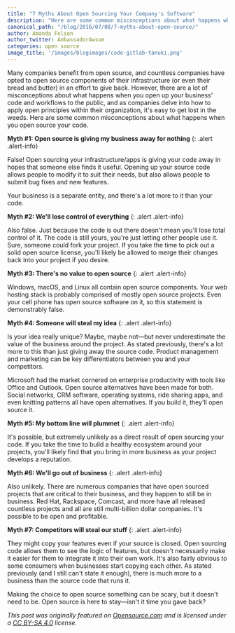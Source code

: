 ```yaml
---
title: "7 Myths About Open Sourcing Your Company's Software"
description: "Here are some common misconceptions about what happens when you open source your code."
canonical_path: "/blog/2016/07/08/7-myths-about-open-source/"
author: Amanda Folson
author_twitter: AmbassadorAwsum
categories: open source
image_title: '/images/blogimages/code-gitlab-tanuki.png'
---
```


Many companies benefit from open source, and countless companies have opted to open source components of their infrastructure (or even their bread and butter) in an effort to give back. However, there are a lot of misconceptions about what happens when you open up your business' code and workflows to the public, and as companies delve into how to apply open principles within their organization, it's easy to get lost in the weeds. Here are some common misconceptions about what happens when you open source your code.

<!-- more -->

**Myth #1: Open source is giving my business away for nothing**
{: .alert .alert-info}

False! Open sourcing your infrastructure/apps is giving your code away in hopes that someone else finds it useful. Opening up your source code allows people to modify it to suit their needs, but also allows people to submit bug fixes and new features.

Your business is a separate entity, and there's a lot more to it than your code.

**Myth #2: We'll lose control of everything**
{: .alert .alert-info}

Also false. Just because the code is out there doesn't mean you'll lose total control of it. The code is still yours, you're just letting other people use it. Sure, someone could fork your project. If you take the time to pick out a solid open source license, you'll likely be allowed to merge their changes back into your project if you desire.

**Myth #3: There's no value to open source**
{: .alert .alert-info}

Windows, macOS, and Linux all contain open source components. Your web hosting stack is probably comprised of mostly open source projects. Even your cell phone has open source software on it, so this statement is demonstrably false.

**Myth #4: Someone will steal my idea**
{: .alert .alert-info}

Is your idea really unique? Maybe, maybe not—but never underestimate the value of the business around the project. As stated previously, there's a lot more to this than just giving away the source code. Product management and marketing can be key differentiators between you and your competitors.

Microsoft had the market cornered on enterprise productivity with tools like Office and Outlook. Open source alternatives have been made for both. Social networks, CRM software, operating systems, ride sharing apps, and even knitting patterns all have open alternatives. If you build it, they'll open source it.

**Myth #5: My bottom line will plummet**
{: .alert .alert-info}

It's possible, but extremely unlikely as a direct result of open sourcing your code. If you take the time to build a healthy ecosystem around your projects, you'll likely find that you bring in more business as your project develops a reputation.

**Myth #6: We'll go out of business**
{: .alert .alert-info}

Also unlikely. There are numerous companies that have open sourced projects that are critical to their business, and they happen to still be in business. Red Hat, Rackspace, Comcast, and more have all released countless projects and all are still multi-billion dollar companies. It's possible to be open and profitable.

**Myth #7: Competitors will steal our stuff**
{: .alert .alert-info}

They might copy your features even if your source is closed. Open sourcing code allows them to see the logic of features, but doesn't necessarily make it easier for them to integrate it into their own work. It's also fairly obvious to some consumers when businesses start copying each other. As stated previously (and I still can't state it enough), there is much more to a business than the source code that runs it.

Making the choice to open source something can be scary, but it doesn't need to be. Open source is here to stay—isn't it time you gave back?

*This post was originally featured on [Opensource.com](https://opensource.com/business/16/6/7-myths-about-open-sourcing-your-companys-software) and is licensed under a [CC BY-SA 4.0](https://creativecommons.org/licenses/by-sa/4.0/) license.*
